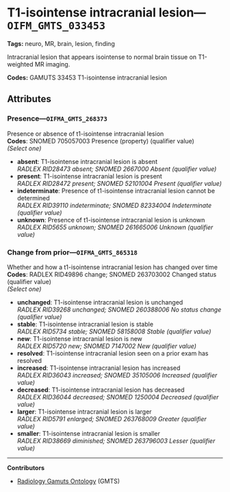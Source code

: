 # T1-isointense intracranial lesion—`OIFM_GMTS_033453`

**Tags:** neuro, MR, brain, lesion, finding

Intracranial lesion that appears isointense to normal brain tissue on T1-weighted MR imaging.

**Codes:** GAMUTS 33453 T1-isointense intracranial lesion

## Attributes

### Presence—`OIFMA_GMTS_268373`

Presence or absence of t1-isointense intracranial lesion  
**Codes**: SNOMED 705057003 Presence (property) (qualifier value)  
*(Select one)*

- **absent**: T1-isointense intracranial lesion is absent  
_RADLEX RID28473 absent; SNOMED 2667000 Absent (qualifier value)_
- **present**: T1-isointense intracranial lesion is present  
_RADLEX RID28472 present; SNOMED 52101004 Present (qualifier value)_
- **indeterminate**: Presence of t1-isointense intracranial lesion cannot be determined  
_RADLEX RID39110 indeterminate; SNOMED 82334004 Indeterminate (qualifier value)_
- **unknown**: Presence of t1-isointense intracranial lesion is unknown  
_RADLEX RID5655 unknown; SNOMED 261665006 Unknown (qualifier value)_

### Change from prior—`OIFMA_GMTS_865318`

Whether and how a t1-isointense intracranial lesion has changed over time  
**Codes**: RADLEX RID49896 change; SNOMED 263703002 Changed status (qualifier value)  
*(Select one)*

- **unchanged**: T1-isointense intracranial lesion is unchanged  
_RADLEX RID39268 unchanged; SNOMED 260388006 No status change (qualifier value)_
- **stable**: T1-isointense intracranial lesion is stable  
_RADLEX RID5734 stable; SNOMED 58158008 Stable (qualifier value)_
- **new**: T1-isointense intracranial lesion is new  
_RADLEX RID5720 new; SNOMED 7147002 New (qualifier value)_
- **resolved**: T1-isointense intracranial lesion seen on a prior exam has resolved  
- **increased**: T1-isointense intracranial lesion has increased  
_RADLEX RID36043 increased; SNOMED 35105006 Increased (qualifier value)_
- **decreased**: T1-isointense intracranial lesion has decreased  
_RADLEX RID36044 decreased; SNOMED 1250004 Decreased (qualifier value)_
- **larger**: T1-isointense intracranial lesion is larger  
_RADLEX RID5791 enlarged; SNOMED 263768009 Greater (qualifier value)_
- **smaller**: T1-isointense intracranial lesion is smaller  
_RADLEX RID38669 diminished; SNOMED 263796003 Lesser (qualifier value)_

---

**Contributors**

- [Radiology Gamuts Ontology](https://gamuts.net/) (GMTS)